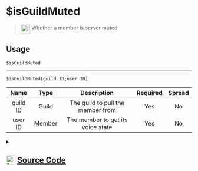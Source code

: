 # $isGuildMuted
> <img align="top" src="https://upload.wikimedia.org/wikipedia/commons/thumb/e/e4/Infobox_info_icon.svg/160px-Infobox_info_icon.svg.png?20150409153300" alt="image" width="25" height="auto"> Whether a member is server muted
## Usage
```
$isGuildMuted
```
---
```
$isGuildMuted[guild ID;user ID]
```
| Name | Type | Description | Required | Spread
| :---: | :---: | :---: | :---: | :---: |
guild ID | Guild | The guild to pull the member from | Yes | No
user ID | Member | The member to get its voice state | Yes | No
<details>
<summary>
    
## <img align="top" src="https://cdn4.iconfinder.com/data/icons/iconsimple-logotypes/512/github-512.png" alt="image" width="25" height="auto">  [Source Code](https://github.com/tryforge/ForgeScript-V2/blob/main/src/native/isGuildMuted.ts)
    
</summary>
    
```ts
import { ArgType, NativeFunction, Return } from "../structures"

export default new NativeFunction({
    name: "$isGuildMuted",
    version: "1.0.0",
    description: "Whether a member is server muted",
    brackets: false,
    unwrap: true,
    args: [
        {
            name: "guild ID",
            description: "The guild to pull the member from",
            rest: false,
            type: ArgType.Guild,
            required: true,
        },
        {
            name: "user ID",
            description: "The member to get its voice state",
            rest: false,
            type: ArgType.Member,
            pointer: 0,
            required: true,
        },
    ],
    execute(ctx, [, member]) {
        member ??= ctx.member!
        return Return.success(member?.voice.serverMute ?? false)
    },
})

```
    
</details>